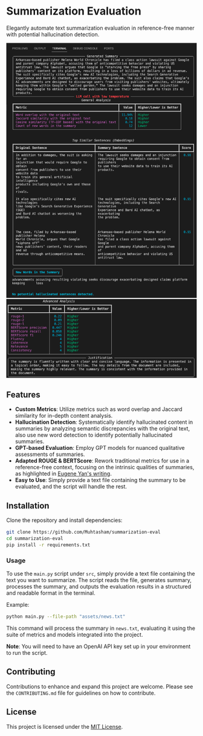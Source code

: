 
# Summarization Evaluation

Elegantly automate text summarization evaluation in reference-free manner with potential hallucination detection.

![Demo 1](assets/demo1.png)
![Demo 2](assets/demo2.png)

## Features

- **Custom Metrics**: Utilize metrics such as word overlap and Jaccard similarity for in-depth content analysis.
- **Hallucination Detection**: Systematically identify hallucinated content in summaries by analyzing semantic discrepancies with the original text, also use new word detection to identify potentially hallucinated summaries.
- **GPT-based Evaluation**: Employ GPT models for nuanced qualitative assessments of summaries.
- **Adapted ROUGE & BERTScore**: Rework traditional metrics for use in a reference-free context, focusing on the intrinsic qualities of summaries, as highlighted in [Eugene Yan's writing](https://eugeneyan.com/writing/abstractive/).
- **Easy to Use**: Simply provide a text file containing the summary to be evaluated, and the script will handle the rest.

## Installation

Clone the repository and install dependencies:

```bash
git clone https://github.com/Muhtasham/summarization-eval
cd summarization-eval
pip install -r requirements.txt
```

### Usage

To use the `main.py` script under `src`, simply provide a text file containing the text you want to summarize. The script reads the file, generates summary, processes the summary, and outputs the evaluation results in a structured and readable format in the terminal.

Example:

```bash
python main.py --file-path "assets/news.txt"
```

This command will process the summary in `news.txt`, evaluating it using the suite of metrics and models integrated into the project.

**Note**: You will need to have an OpenAI API key set up in your environment to run the script.

## Contributing

Contributions to enhance and expand this project are welcome. Please see the `CONTRIBUTING.md` file for guidelines on how to contribute.

## License

This project is licensed under the [MIT License](LICENSE).
